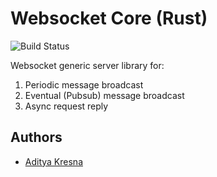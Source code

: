 # Websocket Core (Rust)

![Build Status](https://github.com/bitwyre/websocket_core/workflows/Build/badge.svg)

Websocket generic server library for:

1. Periodic message broadcast
2. Eventual (Pubsub) message broadcast
3. Async request reply

## Authors

- [Aditya Kresna](https://github.com/ujang360)
